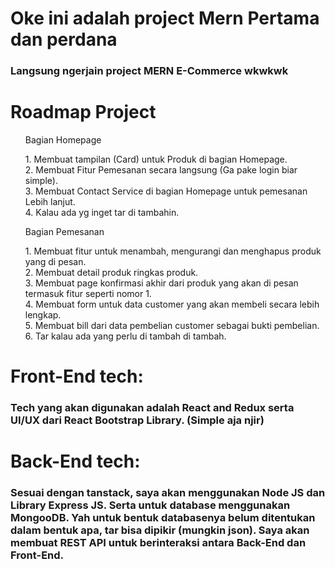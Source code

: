 # Oke ini adalah project Mern Pertama dan perdana

### Langsung ngerjain project MERN E-Commerce wkwkwk

<h1>Roadmap Project</h1>

<ul>
<p>Bagian Homepage</p>
1. Membuat tampilan (Card) untuk Produk di bagian Homepage.<br/>
2. Membuat Fitur Pemesanan secara langsung (Ga pake login biar simple).<br/>
3. Membuat Contact Service di bagian Homepage untuk pemesanan Lebih lanjut.<br/>
4. Kalau ada yg inget tar di tambahin.

<p>Bagian Pemesanan</p>
1. Membuat fitur untuk menambah, mengurangi dan menghapus produk yang di pesan.<br/>
2. Membuat detail produk ringkas produk. <br/>
3. Membuat page konfirmasi akhir dari produk yang akan di pesan termasuk fitur seperti nomor 1.<br/>
4. Membuat form untuk data customer yang akan membeli secara lebih lengkap.<br/>
5. Membuat bill dari data pembelian customer sebagai bukti pembelian.<br/>
6. Tar kalau ada yang perlu di tambah di tambah.

</ul>

# Front-End tech:

### Tech yang akan digunakan adalah React and Redux serta UI/UX dari React Bootstrap Library. (Simple aja njir)

# Back-End tech:

### Sesuai dengan tanstack, saya akan menggunakan Node JS dan Library Express JS. Serta untuk database menggunakan MongooDB. Yah untuk bentuk databasenya belum ditentukan dalam bentuk apa, tar bisa dipikir (mungkin json). Saya akan membuat REST API untuk berinteraksi antara Back-End dan Front-End.
